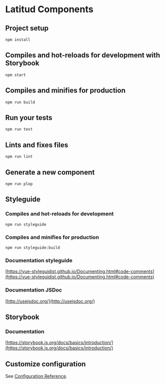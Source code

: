 # Latitud Components

## Project setup
```
npm install
```

## Compiles and hot-reloads for development with Storybook
```
npm start
```

## Compiles and minifies for production
```
npm run build
```

## Run your tests
```
npm run test
```

## Lints and fixes files
```
npm run lint
```

## Generate a new component
```
npm run plop
```

## Styleguide
### Compiles and hot-reloads for development
```
npm run styleguide
```

### Compiles and minifies for production
```
npm run styleguide:build
```

### Documentation styleguide

[https://vue-styleguidist.github.io/Documenting.html#code-comments](https://vue-styleguidist.github.io/Documenting.html#code-comments)

### Documentation JSDoc

[http://usejsdoc.org/](http://usejsdoc.org/)

## Storybook
### Documentation
[https://storybook.js.org/docs/basics/introduction/](https://storybook.js.org/docs/basics/introduction/)


## Customize configuration
See [Configuration Reference](https://cli.vuejs.org/config/).

